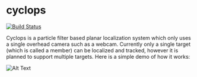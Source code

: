 # cyclops

[![Build Status](https://travis-ci.org/emreay-/cyclops.svg?branch=master)](https://travis-ci.org/emreay-/cyclops)

Cyclops is a particle filter based planar localization system which only uses a single overhead camera such as a webcam. Currently only a single target (which is called a member) can be localized and tracked, however it is planned to support multiple targets. Here is a simple demo of how it works:


![Alt Text](https://github.com/emreay-/cyclops/blob/master/media/demo.gif)


